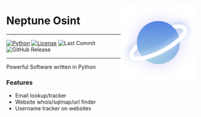 <img src="https://raw.githubusercontent.com/Krispeckt/neptune-osint/refs/heads/main/assets/avatar.png"  width="200px" height="200px" align="right"></img>

# Neptune Osint

---

[![Python](https://img.shields.io/badge/Python-^3.12-white.svg)](https://www.python.org) 
[![License](https://img.shields.io/github/license/Krispeckt/neptune-osint?color=white)](LICENSE) 
![Last Commit](https://img.shields.io/github/last-commit/Krispeckt/neptune-osint?color=white)
![GitHub Release](https://img.shields.io/github/v/release/Krispeckt/neptune-osint?color=white)

---

Powerful Software written in Python

### Features
- Email lookup/tracker
- Website whois/sqlmap/url finder
- Username tracker on websites
